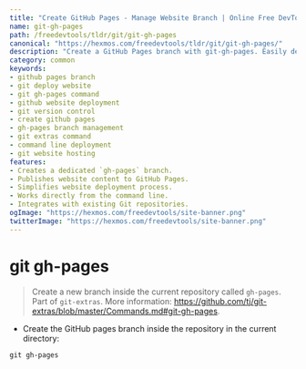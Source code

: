 ```yaml
---
title: "Create GitHub Pages - Manage Website Branch | Online Free DevTools by Hexmos"
name: git-gh-pages
path: /freedevtools/tldr/git/git-gh-pages
canonical: "https://hexmos.com/freedevtools/tldr/git/git-gh-pages/"
description: "Create a GitHub Pages branch with git-gh-pages. Easily deploy a website to GitHub using this command-line tool. Free online tool, no registration required."
category: common
keywords:
- github pages branch
- git deploy website
- git gh-pages command
- github website deployment
- git version control
- create github pages
- gh-pages branch management
- git extras command
- command line deployment
- git website hosting
features:
- Creates a dedicated `gh-pages` branch.
- Publishes website content to GitHub Pages.
- Simplifies website deployment process.
- Works directly from the command line.
- Integrates with existing Git repositories.
ogImage: "https://hexmos.com/freedevtools/site-banner.png"
twitterImage: "https://hexmos.com/freedevtools/site-banner.png"
---
```


# git gh-pages

> Create a new branch inside the current repository called `gh-pages`.
> Part of `git-extras`.
> More information: <https://github.com/tj/git-extras/blob/master/Commands.md#git-gh-pages>.

- Create the GitHub pages branch inside the repository in the current directory:

`git gh-pages`
